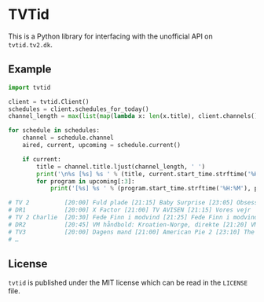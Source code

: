 # TVTid

This is a Python library for interfacing with the unofficial API on `tvtid.tv2.dk`.

## Example
```python
import tvtid

client = tvtid.Client()
schedules = client.schedules_for_today()
channel_length = max(list(map(lambda x: len(x.title), client.channels().values())))

for schedule in schedules:
    channel = schedule.channel
    aired, current, upcoming = schedule.current()

    if current:
        title = channel.title.ljust(channel_length, ' ')
        print('\n%s [%s] %s ' % (title, current.start_time.strftime('%H:%M'), current.title), end='')
        for program in upcoming[:3]:
            print('[%s] %s ' % (program.start_time.strftime('%H:%M'), program.title), end='')

# TV 2          [20:00] Fuld plade [21:15] Baby Surprise [23:05] Obsessed
# DR1           [20:00] X Factor [21:00] TV AVISEN [21:15] Vores vejr
# TV 2 Charlie  [20:30] Fede Finn i modvind [21:25] Fede Finn i modvind [22:15] En sag for Frost
# DR2           [20:45] VM håndbold: Kroatien-Norge, direkte [21:20] VM håndbold: Studiet [21:35] VM håndbold: Kroatien-Norge, direkte
# TV3           [20:00] Dagens mand [21:00] American Pie 2 [23:10] The Joneses
# …
```

## License
`tvtid` is published under the MIT license which can be read in the `LICENSE` file.
